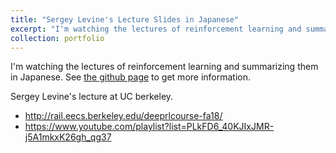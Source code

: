```yaml
---
title: "Sergey Levine's Lecture Slides in Japanese"
excerpt: "I'm watching the lectures of reinforcement learning and summarizing them in Japanese.<br/><img src='/images/sergeylevinelecture.png' width=480>"
collection: portfolio
---
```


I'm watching the lectures of reinforcement learning and summarizing them in Japanese.
See [the github page](https://github.com/Shunichi09/SergeyLectureRemake) to get more information.

Sergey Levine's lecture at UC berkeley.

- http://rail.eecs.berkeley.edu/deeprlcourse-fa18/
- https://www.youtube.com/playlist?list=PLkFD6_40KJIxJMR-j5A1mkxK26gh_qg37